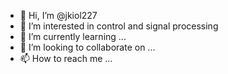 - 👋 Hi, I’m @jkiol227
- 👀 I’m interested in control and signal processing
- 🌱 I’m currently learning ...
- 💞️ I’m looking to collaborate on ...
- 📫 How to reach me ...

<!---
jkiol227/jkiol227 is a ✨ special ✨ repository because its `README.md` (this file) appears on your GitHub profile.
You can click the Preview link to take a look at your changes.
--->
